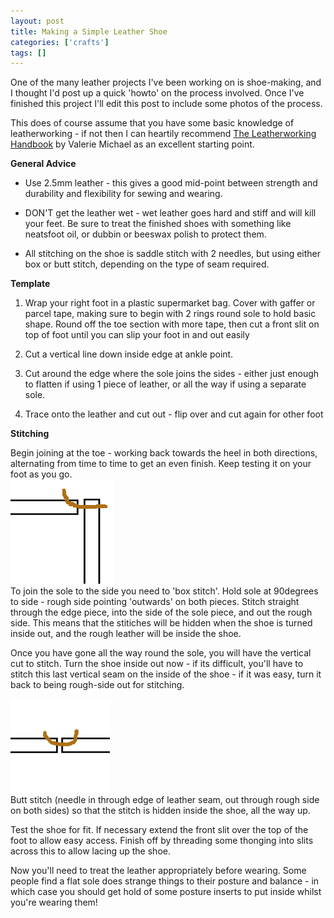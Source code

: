 ```yaml
---
layout: post
title: Making a Simple Leather Shoe
categories: ['crafts']
tags: []
---
```


One of the many leather projects I've been working on is shoe-making, and I thought I'd post up a quick 'howto' on the process involved. Once I've finished this project I'll edit this post to include some photos of the process.  
  
This does of course assume that you have some basic knowledge of leatherworking - if not then I can heartily recommend [The Leatherworking Handbook](http://www.bookdepository.co.uk/book/9781844034741/The-Leatherworking-Handbook) by Valerie Michael as an excellent starting point.  
  
**General Advice**  


  

  * Use 2.5mm leather - this gives a good mid-point between strength and durability and flexibility for sewing and wearing.
  

  * DON'T get the leather wet - wet leather goes hard and stiff and will kill your feet. Be sure to treat the finished shoes with something like neatsfoot oil, or dubbin or beeswax polish to protect them.
  

  * All stitching on the shoe is saddle stitch with 2 needles, but using either box or butt stitch, depending on the type of seam required.
  

  
**Template**  


  

  1. Wrap your right foot in a plastic supermarket bag. Cover with gaffer or parcel tape, making sure to begin with 2 rings round sole to hold basic shape. Round off the toe section with more tape, then cut a front slit on top of foot until you can slip your foot in and out easily
  

  2. Cut a vertical line down inside edge at ankle point.
  

  3. Cut around the edge where the sole joins the sides - either just enough to flatten if using 1 piece of leather, or all the way if using a separate sole.
  

  4. Trace onto the leather and cut out - flip over and cut again for other foot
  

  
**Stitching**  
  
Begin joining at the toe - working back towards the heel in both directions, alternating from time to time to get an even finish. Keep testing it on your foot as you go.  
![](/assets/media/images/2010/03/box-stitch.png)  
To join the sole to the side you need to 'box stitch'. Hold sole at 90degrees to side - rough side pointing 'outwards' on both pieces. Stitch straight through the edge piece, into the side of the sole piece, and out the rough side. This means that the stitiches will be hidden when the shoe is turned inside out, and the rough leather will be inside the shoe.  
  
Once you have gone all the way round the sole, you will have the vertical cut to stitch. Turn the shoe inside out now - if its difficult, you'll have to stitch this last vertical seam on the inside of the shoe - if it was easy, turn it back to being rough-side out for stitching.  
  
![](/assets/media/images/2010/03/butt-stitch.png)  
Butt stitch (needle in through edge of leather seam, out through rough side on both sides) so that the stitch is hidden inside the shoe, all the way up.  
  
Test the shoe for fit. If necessary extend the front slit over the top of the foot to allow easy access. Finish off by threading some thonging into slits across this to allow lacing up the shoe.  
  
Now you'll need to treat the leather appropriately before wearing. Some people find a flat sole does strange things to their posture and balance - in which case you should get hold of some posture inserts to put inside whilst you're wearing them!  

